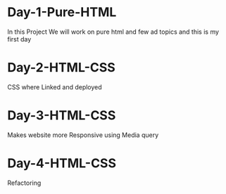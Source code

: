 # Day-1-Pure-HTML
In this Project We will work on pure html and few ad topics and this is my first day 
# Day-2-HTML-CSS
CSS where Linked and deployed 
# Day-3-HTML-CSS
Makes website more Responsive using Media query
# Day-4-HTML-CSS
Refactoring 
